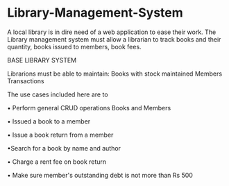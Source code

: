 # Library-Management-System

A local library is in dire need of a web application to ease their work. The Library management system must allow a librarian to track books and their quantity, books issued to members, book fees.

BASE LIBRARY SYSTEM

Librarions must be able to maintain:
Books with stock maintained 
Members
Transactions

The use cases included here are to

• Perform general CRUD operations Books and Members

• Issued a book to a member 

• Issue a book return from a member

•Search for a book by name and author

• Charge a rent fee on book return

• Make sure member's outstanding debt is not more than Rs 500
